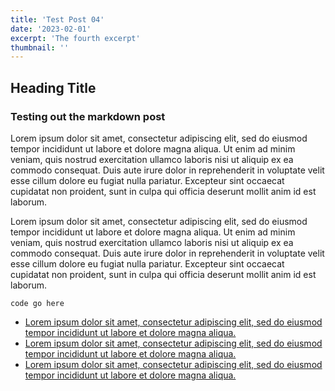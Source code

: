 ```yaml
---
title: 'Test Post 04'
date: '2023-02-01'
excerpt: 'The fourth excerpt'
thumbnail: ''
---
```


## Heading Title

### Testing out the markdown post

Lorem ipsum dolor sit amet, consectetur adipiscing elit, sed do eiusmod tempor incididunt ut labore et dolore magna aliqua. Ut enim ad minim veniam, quis nostrud exercitation ullamco laboris nisi ut aliquip ex ea commodo consequat. Duis aute irure dolor in reprehenderit in voluptate velit esse cillum dolore eu fugiat nulla pariatur. Excepteur sint occaecat cupidatat non proident, sunt in culpa qui officia deserunt mollit anim id est laborum.

Lorem ipsum dolor sit amet, consectetur adipiscing elit, sed do eiusmod tempor incididunt ut labore et dolore magna aliqua. Ut enim ad minim veniam, quis nostrud exercitation ullamco laboris nisi ut aliquip ex ea commodo consequat. Duis aute irure dolor in reprehenderit in voluptate velit esse cillum dolore eu fugiat nulla pariatur. Excepteur sint occaecat cupidatat non proident, sunt in culpa qui officia deserunt mollit anim id est laborum.

```
code go here
```

- [Lorem ipsum dolor sit amet, consectetur adipiscing elit, sed do eiusmod tempor incididunt ut labore et dolore magna aliqua.](https://www.youtube.com/watch?v=MrjeefD8sac)
- [Lorem ipsum dolor sit amet, consectetur adipiscing elit, sed do eiusmod tempor incididunt ut labore et dolore magna aliqua.](https://nextjs.org/blog/markdown)
- [Lorem ipsum dolor sit amet, consectetur adipiscing elit, sed do eiusmod tempor incididunt ut labore et dolore magna aliqua.](https://www.npmjs.com/package/gray-matter)

